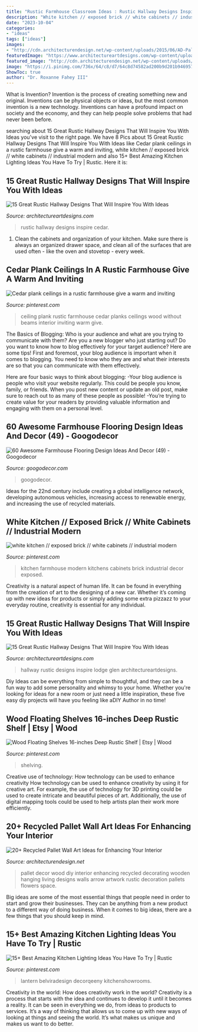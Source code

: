 ```yaml
---
title: "Rustic Farmhouse Classroom Ideas : Rustic Hallway Designs Inspire Cedar"
description: "White kitchen // exposed brick // white cabinets // industrial modern"
date: "2023-10-04"
categories:
- "ideas"
tags: ["ideas"]
images:
- "http://cdn.architecturendesign.net/wp-content/uploads/2015/06/AD-Pallet-Wall-Art-1.jpg"
featuredImage: "https://www.architectureartdesigns.com/wp-content/uploads/2016/09/15-Great-Rustic-Hallway-Designs-That-Will-Inspire-You-With-Ideas-10.jpg"
featured_image: "http://cdn.architecturendesign.net/wp-content/uploads/2015/06/AD-Pallet-Wall-Art-1.jpg"
image: "https://i.pinimg.com/736x/64/c8/d7/64c8d74582ad200b9d201b9469570928.jpg"
ShowToc: true
author: "Dr. Roxanne Fahey III"
---
```



What is Invention?
Invention is the process of creating something new and original. Inventions can be physical objects or ideas, but the most common invention is a new technology. Inventions can have a profound impact on society and the economy, and they can help people solve problems that had never been before.

	

		
searching about 15 Great Rustic Hallway Designs That Will Inspire You With Ideas you've visit to the right page. We have 8 Pics about 15 Great Rustic Hallway Designs That Will Inspire You With Ideas like Cedar plank ceilings in a rustic farmhouse give a warm and inviting, white kitchen // exposed brick // white cabinets // industrial modern and also 15+ Best Amazing Kitchen Lighting Ideas You Have To Try | Rustic. Here it is:
		
    
## 15 Great Rustic Hallway Designs That Will Inspire You With Ideas

<img loading=lazy src="https://www.architectureartdesigns.com/wp-content/uploads/2016/09/15-Great-Rustic-Hallway-Designs-That-Will-Inspire-You-With-Ideas-6.jpg" onerror="this.onerror=null;this.src='https://tse2.mm.bing.net/th?id=OIP.t0u1s4Z_GZ1YQS93Fv_YkgHaLG&amp;pid=15.1';" alt="15 Great Rustic Hallway Designs That Will Inspire You With Ideas">

_Source: architectureartdesigns.com_

>rustic hallway designs inspire cedar. 

	

1. Clean the cabinets and organization of your kitchen. Make sure there is always an organized drawer space, and clean all of the surfaces that are used often - like the oven and stovetop - every week.

    
## Cedar Plank Ceilings In A Rustic Farmhouse Give A Warm And Inviting

<img loading=lazy src="https://i.pinimg.com/736x/08/4f/1c/084f1c8ff452d389618a233873267f97--plank-ceiling-rustic-farmhouse.jpg" onerror="this.onerror=null;this.src='https://tse1.mm.bing.net/th?id=OIP.9HOoqeWV-d3icJjxJjHNjQHaJ3&amp;pid=15.1';" alt="Cedar plank ceilings in a rustic farmhouse give a warm and inviting">

_Source: pinterest.com_

>ceiling plank rustic farmhouse cedar planks ceilings wood without beams interior inviting warm give. 

	

The Basics of Blogging: Who is your audience and what are you trying to communicate with them?
Are you a new blogger who just starting out? Do you want to know how to blog effectively for your target audience? Here are some tips! 
First and foremost, your blog audience is important when it comes to blogging. You need to know who they are and what their interests are so that you can communicate with them effectively. 

Here are four basic ways to think about blogging:
-Your blog audience is people who visit your website regularly. This could be people you know, family, or friends. When you post new content or update an old post, make sure to reach out to as many of these people as possible! 
-You’re trying to create value for your readers by providing valuable information and engaging with them on a personal level.

    
## 60 Awesome Farmhouse Flooring Design Ideas And Decor (49) - Googodecor

<img loading=lazy src="https://i0.wp.com/googodecor.com/wp-content/uploads/2018/12/60-Awesome-Farmhouse-Flooring-Design-Ideas-And-Decor-49.jpg?fit=1200%2C1801&amp;ssl=1" onerror="this.onerror=null;this.src='https://tse4.mm.bing.net/th?id=OIP.5rXwe9ewA_dqyxAPZVBIeQHaLH&amp;pid=15.1';" alt="60 Awesome Farmhouse Flooring Design Ideas And Decor (49) - Googodecor">

_Source: googodecor.com_

>googodecor. 

	

Ideas for the 22nd century include creating a global intelligence network, developing autonomous vehicles, increasing access to renewable energy, and increasing the use of recycled materials.

    
## White Kitchen // Exposed Brick // White Cabinets // Industrial Modern

<img loading=lazy src="https://i.pinimg.com/736x/96/a2/36/96a236a62c718cdc0c3140fb3c3c0544.jpg" onerror="this.onerror=null;this.src='https://tse2.mm.bing.net/th?id=OIP.Fe8EFliAIuzc9ZgA-YCD7wHaLG&amp;pid=15.1';" alt="white kitchen // exposed brick // white cabinets // industrial modern">

_Source: pinterest.com_

>kitchen farmhouse modern kitchens cabinets brick industrial decor exposed. 

	

Creativity is a natural aspect of human life. It can be found in everything from the creation of art to the designing of a new car. Whether it’s coming up with new ideas for products or simply adding some extra pizzazz to your everyday routine, creativity is essential for any individual.

    
## 15 Great Rustic Hallway Designs That Will Inspire You With Ideas

<img loading=lazy src="https://www.architectureartdesigns.com/wp-content/uploads/2016/09/15-Great-Rustic-Hallway-Designs-That-Will-Inspire-You-With-Ideas-10.jpg" onerror="this.onerror=null;this.src='https://tse3.mm.bing.net/th?id=OIP.CoI7o1tb3uw3d8G0lEbkCwHaKZ&amp;pid=15.1';" alt="15 Great Rustic Hallway Designs That Will Inspire You With Ideas">

_Source: architectureartdesigns.com_

>hallway rustic designs inspire lodge glen architectureartdesigns. 

	

Diy Ideas can be everything from simple to thoughtful, and they can be a fun way to add some personality and whimsy to your home. Whether you're looking for ideas for a new room or just need a little inspiration, these five easy diy projects will have you feeling like aDIY Author in no time!

    
## Wood Floating Shelves 16-inches Deep Rustic Shelf | Etsy | Wood

<img loading=lazy src="https://i.pinimg.com/736x/64/c8/d7/64c8d74582ad200b9d201b9469570928.jpg" onerror="this.onerror=null;this.src='https://tse4.mm.bing.net/th?id=OIP.cu4N_LtJ91S4KR4nXDSNWwHaJ3&amp;pid=15.1';" alt="Wood Floating Shelves 16-inches Deep Rustic Shelf | Etsy | Wood">

_Source: pinterest.com_

>shelving. 

	

Creative use of technology: How technology can be used to enhance creativity
How technology can be used to enhance creativity by using it for creative art. For example, the use of technology for 3D printing could be used to create intricate and beautiful pieces of art. Additionally, the use of digital mapping tools could be used to help artists plan their work more efficiently.

    
## 20+ Recycled Pallet Wall Art Ideas For Enhancing Your Interior

<img loading=lazy src="http://cdn.architecturendesign.net/wp-content/uploads/2015/06/AD-Pallet-Wall-Art-1.jpg" onerror="this.onerror=null;this.src='https://tse3.mm.bing.net/th?id=OIP.8Xd7lJShtieOCcnEehn92wHaLH&amp;pid=15.1';" alt="20+ Recycled Pallet Wall Art Ideas for Enhancing Your Interior">

_Source: architecturendesign.net_

>pallet decor wood diy interior enhancing recycled decorating wooden hanging living designs walls arrow artwork rustic decoration pallets flowers space. 

	

Big ideas are some of the most essential things that people need in order to start and grow their businesses. They can be anything from a new product to a different way of doing business. When it comes to big ideas, there are a few things that you should keep in mind. 

    
## 15+ Best Amazing Kitchen Lighting Ideas You Have To Try | Rustic

<img loading=lazy src="https://i.pinimg.com/736x/43/6b/47/436b47e414f8f7928f9a60697ef26027.jpg" onerror="this.onerror=null;this.src='https://tse3.mm.bing.net/th?id=OIP.Sp5ksSHMCFNNnc-1wk4C_QHaJ6&amp;pid=15.1';" alt="15+ Best Amazing Kitchen Lighting Ideas You Have To Try | Rustic">

_Source: pinterest.com_

>lantern belviradesign decorqeeny kitchenshowrooms. 

	

Creativity in the world: How does creativity work in the world?
Creativity is a process that starts with the idea and continues to develop it until it becomes a reality. It can be seen in everything we do, from ideas to products to services. It’s a way of thinking that allows us to come up with new ways of looking at things and seeing the world. It’s what makes us unique and makes us want to do better.

